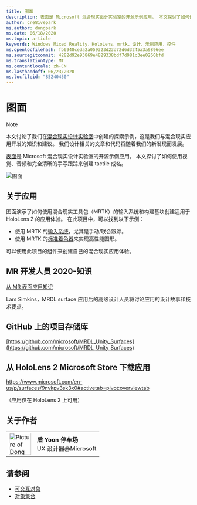 ```yaml
---
title: 图面
description: 表面是 Microsoft 混合现实设计实验室的开源示例应用。 本文探讨了如何使用视觉、音频和完全清晰的手写跟踪来创建 tactile 成名。
author: cre8ivepark
ms.author: dongpark
ms.date: 06/18/2020
ms.topic: article
keywords: Windows Mixed Reality，HoloLens，mrtk，设计，示例应用，控件
ms.openlocfilehash: fb6948ceda2a059323d23d72d6d3245a3a9896ee
ms.sourcegitcommit: 4282d92e93869e4829338bdf7d981c3ee0260bfd
ms.translationtype: MT
ms.contentlocale: zh-CN
ms.lasthandoff: 06/23/2020
ms.locfileid: "85240450"
---
```

# <a name="surfaces"></a>图面

>[!NOTE]
>本文讨论了我们在[混合现实设计实验室](https://github.com/Microsoft/MRDesignLabs_Unity)中创建的探索示例，这是我们与混合现实应用开发的知识和建议。 我们设计相关的文章和代码将随着我们的新发现而发展。

[表面](https://github.com/microsoft/MRDL_Unity_Surfaces)是 Microsoft 混合现实设计实验室的开源示例应用。 本文探讨了如何使用视觉、音频和完全清晰的手写跟踪来创建 tactile 成名。

![图面](images/MRDL_Surfaces_1.jpg)

## <a name="about-the-app"></a>关于应用
图面演示了如何使用混合现实工具包（MRTK）的输入系统和构建基块创建适用于 HoloLens 2 的应用体验。 在此项目中，可以找到以下示例：
- 使用 MRTK 的[输入系统](https://microsoft.github.io/MixedRealityToolkit-Unity/Documentation/Input/Overview.html)，尤其是手动/联合跟踪。
- 使用 MRTK 的[标准着色器](https://microsoft.github.io/MixedRealityToolkit-Unity/Documentation/README_MRTKStandardShader.html)来实现高性能图形。

可以使用此项目的组件来创建自己的混合现实应用体验。

## <a name="mr-dev-days-2020---learnings-from-the-mr-surfaces-app"></a>MR 开发人员 2020-知识
[从 MR 表面应用知识](https://channel9.msdn.com/Shows/Docs-Mixed-Reality/Learnings-from-the-MR-Surfaces-App)

Lars Simkins，MRDL surface 应用后的高级设计人员将讨论应用的设计故事和技术要点。

## <a name="project-repository-on-github"></a>GitHub 上的项目存储库
[https://github.com/microsoft/MRDL_Unity_Surfaces](https://github.com/microsoft/MRDL_Unity_Surfaces)

## <a name="download-app-from-microsoft-store-in-hololens-2"></a>从 HoloLens 2 Microsoft Store 下载应用
https://www.microsoft.com/en-us/p/surfaces/9nvkpv3sk3x0#activetab=pivot:overviewtab

（应用仅在 HoloLens 2 上可用）

## <a name="about-the-author"></a>关于作者

<table style="border-collapse:collapse" padding-left="0px">
<tr>
<td style="border-style: none" width="60px"><img alt="Picture of Dong Yoon Park" width="60" height="60" src="images/dongyoonpark.jpg"></td>
<td style="border-style: none"><b>盾 Yoon 停车场</b><br>UX 设计器@Microsoft</td>
</tr>
</table>

## <a name="see-also"></a>请参阅

* [可交互对象](interactable-object.md)
* [对象集合](object-collection.md)
